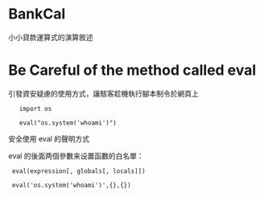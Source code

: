 # BankCal
小小貸款運算式的演算敘述

# Be Careful of the method called eval

引發資安疑慮的使用方式，讓駭客趁機執行腳本制令於網頁上

       import os

       eval("os.system('whoami')")

安全使用 eval 的聲明方式

eval 的後面两個參數来设置函數的白名單：


     eval(expression[, globals[, locals]])
     
>>>

     eval('os.system('whoami')',{},{})


